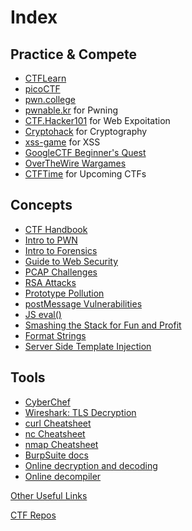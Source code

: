 # Index

## Practice & Compete

- [CTFLearn](https://ctflearn.com)
- [picoCTF](https://play.picoctf.org/practice)
- [pwn.college](https://pwn.college)
- [pwnable.kr](https://pwnable.kr/) for Pwning
- [CTF.Hacker101](https://ctf.hacker101.com/) for Web Expoitation
- [Cryptohack](https://cryptohack.org/challenges/) for Cryptography
- [xss-game](https://xss-game.appspot.com/) for XSS
- [GoogleCTF Beginner's Quest](https://capturetheflag.withgoogle.com/beginners-quest)
- [OverTheWire Wargames](https://overthewire.org/wargames/)
- [CTFTime](https://ctftime.org/) for Upcoming CTFs

## Concepts

- [CTF Handbook](https://ctf101.org/)
- [Intro to PWN](https://lnwatson.co.uk/posts/pwn-challenges/)
- [Intro to Forensics](https://infosecwriteups.com/beginners-ctf-guide-finding-hidden-data-in-images-e3be9e34ae0d)
- [Guide to Web Security](https://portswigger.net/web-security/)
- [PCAP Challenges](https://www.packetsafari.com/blog/2023/01/13/ctf-pcap-challenges/)
- [RSA Attacks](https://www.ams.org/notices/199902/boneh.pdf)
- [Prototype Pollution](https://learn.snyk.io/lesson/prototype-pollution/)
- [postMessage Vulnerabilities](https://docs.ioin.in/writeup/www.exploit-db.com/_docs_40287_pdf/index.pdf)
- [JS eval()](https://blog.brownplt.org/2012/10/21/js-eval.html)
- [Smashing the Stack for Fun and Profit](https://inst.eecs.berkeley.edu/~cs161/fa08/papers/stack_smashing.pdf)
- [Format Strings](https://axcheron.github.io/exploit-101-format-strings/)
- [Server Side Template Injection](https://medium.com/@bdemir/a-pentesters-guide-to-server-side-template-injection-ssti-c5e3998eae68)

## Tools

- [CyberChef](https://gchq.github.io/CyberChef/)
- [Wireshark: TLS Decryption](https://wiki.wireshark.org/TLS)
- [curl Cheatsheet](https://devhints.io/curl)
- [nc Cheatsheet](https://quickref.me/nc)
- [nmap Cheatsheet](https://hackertarget.com/nmap-cheatsheet-a-quick-reference-guide/)
- [BurpSuite docs](https://portswigger.net/burp/documentation)
- [Online decryption and decoding](https://cryptii.com/)
- [Online decompiler](https://dogbolt.org/)


[Other Useful Links](https://medium.com/technology-hits/capture-the-flag-ctf-resources-for-beginners-9394ee2ea07a#2e91)

[CTF Repos](https://github.com/stars/harshit-jain52/lists/ctf-black-flag)
